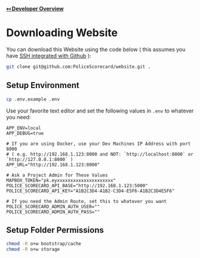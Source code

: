 **[↤ Developer Overview](../README.md)**

Downloading Website
===

You can download this Website using the code below ( this assumes you have [SSH integrated with Github](https://help.github.com/articles/adding-a-new-ssh-key-to-your-github-account/) ):

```bash
git clone git@github.com:PoliceScorecard/website.git .
```

Setup Environment
---

```bash
cp .env.example .env
```

Use your favorite text editor and set the following values in `.env` to whatever you need:

```
APP_ENV=local
APP_DEBUG=true

# If you are using Docker, use your Dev Machines IP Address with port 8000
# ( e.g. http://192.168.1.123:8000 and NOT: `http://localhost:8000` or `http://127.0.0.1:8000` )
APP_URL="http://192.168.1.123:8000"

# Ask a Project Admin for These Values
MAPBOX_TOKEN="pk.eyxxxxxxxxxxxxxxxxxxxxx"
POLICE_SCORECARD_API_BASE="http://192.168.1.123:5000"
POLICE_SCORECARD_API_KEY="A1B2C3D4-A1B2-C3D4-E5F6-A1B2C3D4E5F6"

# If you need the Admin Route, set this to whatever you want
POLICE_SCORECARD_ADMIN_AUTH_USER=""
POLICE_SCORECARD_ADMIN_AUTH_PASS=""
```

Setup Folder Permissions
---

```bash
chmod -R o+w bootstrap/cache
chmod -R o+w storage
```
